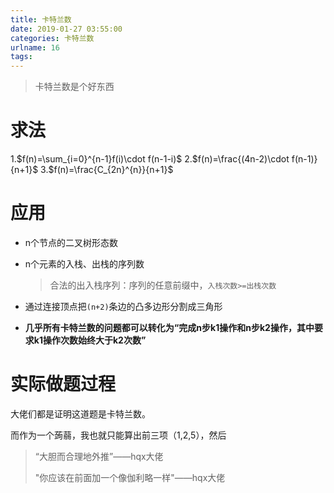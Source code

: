 ```yaml
---
title: 卡特兰数
date: 2019-01-27 03:55:00
categories: 卡特兰数
urlname: 16
tags:
---
```

<!--markdown-->
> 卡特兰数是个好东西

# 求法

1.$f(n)=\sum_{i=0}^{n-1}f(i)\cdot f(n-1-i)$
2.$f(n)=\frac{(4n-2)\cdot f(n-1)}{n+1}$
3.$f(n)=\frac{C_{2n}^{n}}{n+1}$

# 应用

- n个节点的二叉树形态数

- n个元素的入栈、出栈的序列数

  > 合法的出入栈序列：序列的任意前缀中，```入栈次数>=出栈次数```

- 通过连接顶点把```(n+2)```条边的凸多边形分割成三角形

- **几乎所有卡特兰数的问题都可以转化为“完成n步k1操作和n步k2操作，其中要求k1操作次数始终大于k2次数”**

# 实际做题过程

大佬们都是证明这道题是卡特兰数。

而作为一个蒟蒻，我也就只能算出前三项（1,2,5），然后

> “大胆而合理地外推”——hqx大佬
>
> "你应该在前面加一个像伽利略一样"——hqx大佬